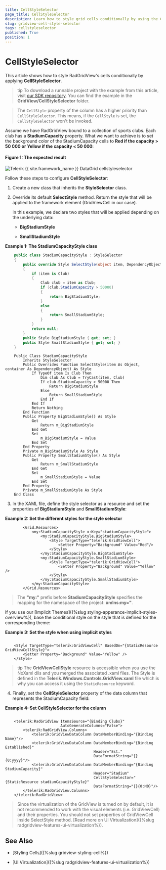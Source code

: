 ```yaml
---
title: CellStyleSelector
page_title: CellStyleSelector
description: Learn how to style grid cells conditionally by using the CellStyleSelector property of RadGridView - Telerik's {{ site.framework_name }} DataGrid.
slug: gridview-cell-style-selector
tags: cellstyleselector
published: True
position: 1
---
```


# CellStyleSelector

This article shows how to style RadGridView's cells conditionally by applying __CellStyleSelector__.

>tip To download a runnable project with the example from this article, visit [our SDK repository](https://github.com/telerik/xaml-sdk/). You can find the example in the __GridView/CellStyleSelector__ folder.

> The `CellStyle` property of the column has a higher priority than `CellStyleSelector`. This means, if the `CellStyle` is set, the `CellStyleSelector` won't be invoked.

Assume we have RadGridView bound to a collection of sports clubs. Each club has a __StadiumCapacity__ property. What we want to achieve is to set the background color of the StadiumCapacity cells to __Red if the capacity > 50 000 or Yellow if the capacity < 50 000__:

#### __Figure 1: The expected result__

![Telerik {{ site.framework_name }} DataGrid cellstyleselector](images/gridview_cellstyleselector.png)

Follow these steps to configure __CellStyleSelector__:

1. Create a new class that inherits the __StyleSelector__ class.

2. Override its default __SelectStyle__ method. Return the style that will be applied to the framework element (GridViewCell in our case).

   In this example, we declare two styles that will be applied depending on the underlying data:

   * __BigStadiumStyle__

   * __SmallStadiumStyle__

__Example 1: The StadiumCapacityStyle class__

```C#
	public class StadiumCapacityStyle : StyleSelector
	{
	    public override Style SelectStyle(object item, DependencyObject container)
	    {
	        if (item is Club)
	        {
	            Club club = item as Club;
	            if (club.StadiumCapacity > 50000)
	            {
	                return BigStadiumStyle;
	            }
	            else
	            {
	                return SmallStadiumStyle;
	            }
	        }
	        return null;
	    }
	    public Style BigStadiumStyle { get; set; }
	    public Style SmallStadiumStyle { get; set; }
	}
```
```VB.NET
	Public Class StadiumCapacityStyle
	    Inherits StyleSelector
	    Public Overrides Function SelectStyle(item As Object, container As DependencyObject) As Style
	        If TypeOf item Is Club Then
	            Dim club As Club = TryCast(item, Club)
	            If club.StadiumCapacity > 50000 Then
	                Return BigStadiumStyle
	            Else
	                Return SmallStadiumStyle
	            End If
	        End If
	        Return Nothing
	    End Function
	    Public Property BigStadiumStyle() As Style
	        Get
	            Return m_BigStadiumStyle
	        End Get
	        Set
	            m_BigStadiumStyle = Value
	        End Set
	    End Property
	    Private m_BigStadiumStyle As Style
	    Public Property SmallStadiumStyle() As Style
	        Get
	            Return m_SmallStadiumStyle
	        End Get
	        Set
	            m_SmallStadiumStyle = Value
	        End Set
	    End Property
	    Private m_SmallStadiumStyle As Style
	End Class
```

3. In the XAML file, define the style selector as a resource and set the properties of __BigStadiumStyle__ and __SmallStadiumStyle__:

__Example 2: Set the different styles for the style selector__

```XAML
		<Grid.Resources>
			<my:StadiumCapacityStyle x:Key="stadiumCapacityStyle">
				<my:StadiumCapacityStyle.BigStadiumStyle>
					<Style TargetType="telerik:GridViewCell">
						<Setter Property="Background" Value="Red"/>
					</Style>
				</my:StadiumCapacityStyle.BigStadiumStyle>
				<my:StadiumCapacityStyle.SmallStadiumStyle>
					<Style TargetType="telerik:GridViewCell">
						<Setter Property="Background" Value="Yellow" />
					</Style>
				</my:StadiumCapacityStyle.SmallStadiumStyle>
			</my:StadiumCapacityStyle>
		</Grid.Resources>
```

>The __"my:"__ prefix before __StadiumCapacityStyle__ specifies the mapping for the namespace of the project: __xmlns:my="__.

If you use our [Implicit Themes]({%slug styling-apperance-implicit-styles-overview%}), base the conditional style on the style that is defined for the corresponding theme:

__Example 3: Set the style when using implicit styles__

```XAML

	<Style TargetType="telerik:GridViewCell" BasedOn="{StaticResource GridViewCellStyle}">
		<Setter Property="Background" Value="Yellow" />
	</Style>
```

>tip The __GridViewCellStyle__ resource is accessible when you use the NoXaml dlls and you merged the associated .xaml files. The Style is defined in the __Telerik.Windows.Controls.GridView.xaml__ file which is why you can access it using the `StaticResource` keyword.

4. Finally, set the __CellStyleSelector__ property of the data column that represents the StadiumCapacity field:

__Example 4: Set CellStyleSelector for the column__

```XAML

	<telerik:RadGridView ItemsSource="{Binding Clubs}"                   
	                     AutoGenerateColumns="False">
	    <telerik:RadGridView.Columns>
	        <telerik:GridViewDataColumn DataMemberBinding="{Binding Name}"/>
	        <telerik:GridViewDataColumn DataMemberBinding="{Binding Established}"
	                                    Header="Est."
	                                    DataFormatString="{}{0:yyyy}"/>
	        <telerik:GridViewDataColumn DataMemberBinding="{Binding StadiumCapacity}"
	                                    Header="Stadium"
	                                    CellStyleSelector="{StaticResource stadiumCapacityStyle}"
	                                    DataFormatString="{}{0:N0}"/>
	    </telerik:RadGridView.Columns>
	</telerik:RadGridView>
```

>Since the virtualization of the GridView is turned on by default, it is not recommended to work with the visual elements (i.e. GridViewCell) and their properties. You should not set properties of GridViewCell inside SelectStyle method. [Read more on UI Virtualization]({%slug radgridview-features-ui-virtualization%}).
          
## See Also

* [Styling Cells]({%slug gridview-styling-cell%})

* [UI Virtualization]({%slug radgridview-features-ui-virtualization%})
